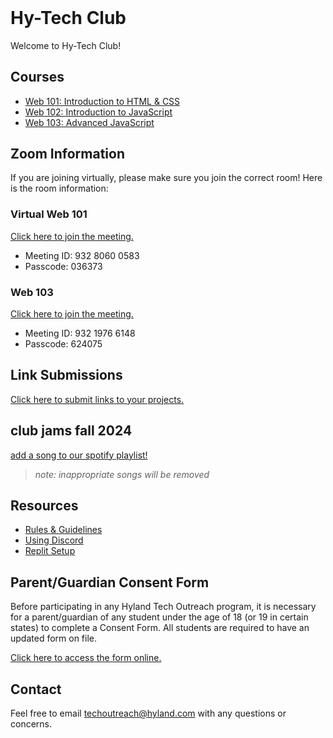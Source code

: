 <style>
  .markdown-body > h1:first-child:not([id]) {
    display: none;
  }

  h1#hy-tech-club {
    margin-top: 0 !important;
  }
</style>

# Hy-Tech Club
Welcome to Hy-Tech Club!

## Courses
- [Web 101: Introduction to HTML & CSS](/web-101)
- [Web 102: Introduction to JavaScript](/web-102)
- [Web 103: Advanced JavaScript](/web-103)

## Zoom Information
If you are joining virtually, please make sure you join the correct room! Here is the room information:

### Virtual Web 101
[Click here to join the meeting.](https://hyland.zoom.us/j/93280600583?pwd=a1PRnubRe3G5HLo1nqbeUT4LQNrkBb.1)

- Meeting ID: 932 8060 0583
- Passcode: 036373

### Web 103
[Click here to join the meeting.](https://hyland.zoom.us/j/93219766148?pwd=OvBbRlxRTPOOBkYsMbaOXOSmOWBMMs.1)

- Meeting ID: 932 1976 6148
- Passcode: 624075

## Link Submissions
[Click here to submit links to your projects.](GlitchLink.md)

## club jams fall 2024
[add a song to our spotify playlist!](https://open.spotify.com/playlist/5iZ4KCbm0XuhpbtVEeyBuh?si=e244fc8cbe374be8&pt=bda67660ad0361e80a19a92c33f7e7e0)

>_note: inappropriate songs will be removed_

## Resources
- [Rules & Guidelines](/RulesAndGuidelines)
- [Using Discord](/DiscordUse)
- [Replit Setup](/ReplitSetup)

## Parent/Guardian Consent Form
Before participating in any Hyland Tech Outreach program, it is necessary for a parent/guardian of any student under the age of 18 (or 19 in certain states) to complete a Consent Form. All students are required to have an updated form on file.

[Click here to access the form online.](https://unityforms.onbase.com/HSIDB/UnityForm.aspx?d1=AdrvirQPpbk%2fK8N%2fmU7zlZ4mwqZaJKU5IfdbClMYdbyFrgdw2YhKV9yGhxDGytB9U8A5uigiD1fnrt0%2fJmKvEzSu1S6ylzH52OiTbeLVjX8AcquU7dimjNQlyyF%2biPTmZhG0M%2fg74cfhplG2u%2fBI5XmVbEEPxq1PRLELOt3y6oSvbFgf6h1LdG%2fRKBTkGcuRGQIk9Ng%2brVPsEl%2fmKjwXqlAu%2fv0F13hHLO7K9hZXE%2fP80mQK1evTlimpvwxy%2bmT%2fBg%3d%3d)

## Contact
Feel free to email [techoutreach@hyland.com](mailto:techoutreach@hyland.com) with any questions or concerns.
